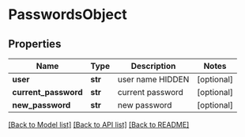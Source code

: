 # PasswordsObject

## Properties
Name | Type | Description | Notes
------------ | ------------- | ------------- | -------------
**user** | **str** | user name HIDDEN | [optional] 
**current_password** | **str** | current password | [optional] 
**new_password** | **str** | new password | [optional] 

[[Back to Model list]](../README.md#documentation-for-models) [[Back to API list]](../README.md#documentation-for-api-endpoints) [[Back to README]](../README.md)

